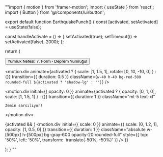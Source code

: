 ""import { motion } from 'framer-motion'; import { useState } from 'react'; import { Button } from '@/components/ui/button';

export default function EarthquakePunch() { const [activated, setActivated] = useState(false);

const handleActivate = () => { setActivated(true); setTimeout(() => setActivated(false), 2000); };

return ( <div className="flex flex-col items-center justify-center h-screen bg-gray-800 text-white relative overflow-hidden"> <Button className="mb-4" onClick={handleActivate}> Yumruk Nefesi: 7. Form - Deprem Yumruğu! </Button>

<motion.div
    animate={activated ? { scale: [1, 1.5, 1], rotate: [0, 10, -10, 0] } : {}}
    transition={{ duration: 0.5 }}
    className={`w-40 h-40 bg-red-500 rounded-full ${activated ? 'shadow-lg' : ''}`}
  />

  <motion.div
    initial={{ opacity: 0 }}
    animate={activated ? { opacity: [0, 1, 0], scale: [1, 1.5, 1] } : {}}
    transition={{ duration: 1 }}
    className="mt-5 text-xl"
  >
    Zemin sarsılıyor!
  </motion.div>

  {activated && (
    <motion.div
      initial={{ scale: 0 }}
      animate={{ scale: [0, 1.2, 1], opacity: [1, 0.5, 0] }}
      transition={{ duration: 1 }}
      className="absolute w-[500px] h-[500px] bg-gray-600 opacity-20 rounded-full"
      style={{ top: '50%', left: '50%', transform: 'translate(-50%, -50%)' }}
    />
  )}
</div>

); } ""

